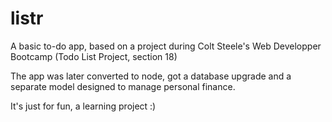 # listr
A basic to-do app, based on a project during Colt Steele's Web Developper Bootcamp
(Todo List Project, section 18)

The app was later converted to node, got a database upgrade and a separate model designed to manage personal finance. 

It's just for fun, a learning project :) 